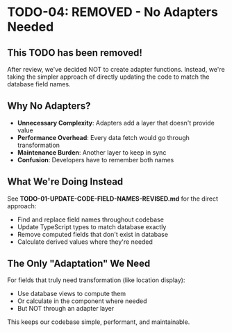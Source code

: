 # TODO-04: REMOVED - No Adapters Needed

## This TODO has been removed!

After review, we've decided NOT to create adapter functions. Instead, we're taking the simpler approach of directly updating the code to match the database field names.

## Why No Adapters?
- **Unnecessary Complexity**: Adapters add a layer that doesn't provide value
- **Performance Overhead**: Every data fetch would go through transformation
- **Maintenance Burden**: Another layer to keep in sync
- **Confusion**: Developers have to remember both names

## What We're Doing Instead
See **TODO-01-UPDATE-CODE-FIELD-NAMES-REVISED.md** for the direct approach:
- Find and replace field names throughout codebase
- Update TypeScript types to match database exactly
- Remove computed fields that don't exist in database
- Calculate derived values where they're needed

## The Only "Adaptation" We Need
For fields that truly need transformation (like location display):
- Use database views to compute them
- Or calculate in the component where needed
- But NOT through an adapter layer

This keeps our codebase simple, performant, and maintainable.
